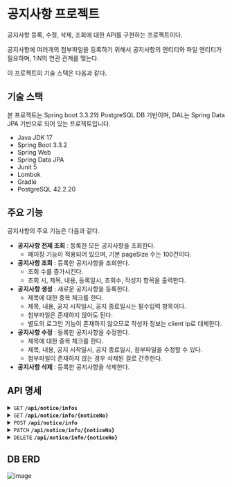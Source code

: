 # 공지사항 프로젝트
공지사항 등록, 수정, 삭제, 조회에 대한 API를 구현하는 프로젝트이다.

공지사항에 여러개의 첨부파일을 등록하기 위해서 공지사항의 엔티티와 파일 엔티티가 필요하며, 1:N의 연관 관계를 맺는다.

이 프로젝트의 기술 스택은 다음과 같다.

## 기술 스택
본 프로젝트는 Spring boot 3.3.2와 PostgreSQL DB 기반이며, DAL는 Spring Data JPA 기반으로 되어 있는 프로젝트입니다. 

- Java JDK 17
- Spring Boot 3.3.2
- Spring Web
- Spring Data JPA
- Junit 5
- Lombok
- Gradle
- PostgreSQL 42.2.20

## 주요 기능
공지사항의 주요 기능은 다음과 같다.

- **공지사항 전제 조회**  : 등록한 모든 공지사항을 조회한다.
  - 페이징 기능이 적용되어 있으며, 기본 pageSize 수는 100건이다.
- **공지사항 조회**  : 등록한 공지사항을 조회한다.
  - 조회 수를 증가시킨다.
  - 조회 시, 제목, 내용, 등록일시, 조회수, 작성자 항목을 출력한다.
- **공지사항 생성**  : 새로운 공지사항을 등록한다.
  - 제목에 대한 중복 체크를 한다.
  - 제목, 내용, 공지 시작일시, 공지 종료일시는 필수입력 항목이다.
  - 첨부파일은 존재하지 않아도 된다.
  - 별도의 로그인 기능이 존재하지 않으므로 작성자 정보는 client ip로 대체한다.
- **공지사항 수정**  : 등록한 공지사항을 수정한다.
  - 제목에 대한 중복 체크를 한다.
  - 제목, 내용, 공지 시작일시, 공지 종료일시, 첨부파일을 수정할 수 있다.
  - 첨부파일이 존재하지 않는 경우 삭제된 걸로 간주한다.
- **공지사항 삭제**  : 등록한 공지사항을 삭제한다.

## API 명세

<details>
 <summary><code>GET</code> <code><b>/api/notice/infos</b></code></summary>

##### Description
> 공지사항 전체 조회 API
  
##### Parameters

> | name      | type  |  required     | data type | description       |
> |-----------|------ |---------------|-----------|-------------------|
> | pageNo    | query | false         | Integer   | default value 0   |
> | pageSize  | query | false         | Integer   | default value 100 |


##### Responses

> | http code     | content-type                      |
> |---------------|-----------------------------------|
> | `200`         | `application/json`                |
>
> > ###### Response body
> > ```json
> > {
> > "success": true,
> > "code": 0,
> >   "result": {
> >     "data": {
> >       "content": [],
> >       "pageNo": 0,
> >       "pageSize": 100,
> >       "totalElements": 0,
> >       "totalPages": 1,
> >       "last": true
> >     }
> >   }
> > }
> > ```

##### Example cURL

> ```javascript
>  curl -X 'GET' \
>  'http://localhost:8080/api/notice/infos?pageNo=0&pageSize=100' \
>  -H 'accept: */*'
> ```

##### Request URL

> ```http
> http://localhost:8080/api/notice/infos?pageNo=0&pageSize=100
> ```

</details>

<details>
 <summary><code>GET</code> <code><b>/api/notice/info/{noticeNo}</b></code></summary>

##### Description
> 공지사항 조회 API
  
##### Parameters

> | name      | type  |  required     | data type | description       |
> |-----------|------ |---------------|-----------|-------------------|
> | noticeNo  | path  | true          | Integer   |                   |


##### Responses

> | http code     | content-type                      |
> |---------------|-----------------------------------|
> | `200`         | `application/json`                |
>
> > ###### Response body
> > ```json
> > {
> > "success": true,
> > "code": 0,
> >   "result": {
> >     "data": {
> >       "title": "",
> >       "contents": "",
> >       "writer": "",
> >       "createDate": "2024-07-21T10:26:29.983+00:00",
> >       "viewCount": 1
> >     }
> >   }
> > }
> > ```

> | http code     | content-type                      |
> |---------------|-----------------------------------|
> | `404`         | `application/json`                |
>
> > ###### Response body
> > ```json
> > {
> > "success": false,
> > "code": 404,
> >   "result": {
> >     "msg": "공지사항을 찾을 수 없습니다."
> >   }
> > }
> > ```

##### Example cURL

> ```javascript
>  curl -X 'GET' \
> 'http://localhost:8080/api/notice/info/1' \
> -H 'accept: */*'
> ```

##### Request URL

> ```http
> http://localhost:8080/api/notice/info/1
> ```

</details>

<details>
 <summary><code>POST</code> <code><b>/api/notice/info</b></code></summary>

##### Description
> 공지사항 등록 API
  
##### Parameters

###### Request header
| content-type        |
|---------------------|
|`multipart/form-data`|

###### Request body
> | name      |  required     | data type            | description       |
> |-----------|---------------|----------------------|-------------------|
> | title     | true          | String               | text              |
> | contents  | true          | String               | text              |
> | writer    | false         | String               | text              |
> | startDate | true          | String(date-time)    | text              |
> | endDate   | true          | String(date-time)    | text              |
> | file      | false         | array[string]        | file              |


##### Responses

> | http code     | content-type                      |
> |---------------|-----------------------------------|
> | `200`         | `application/json`                |
>
> > ###### Response body
> > ```json
> > {
> > "success": true,
> > "code": 0,
> >   "result": {
> >     "data": "공지사항 등록에 성공하였습니다."
> >   }
> > }
> > ```

> | http code     | content-type                      |
> |---------------|-----------------------------------|
> | `400`         | `application/json`                |
>
> > ###### Response body
> > ```json
> > {
> > "success": false,
> > "code": 400,
> >   "result": {
> >     "msg": "..."
> >   }
> > }
> > ```

> | http code     | content-type                      |
> |---------------|-----------------------------------|
> | `500`         | `application/json`                |
>
> > ###### Response body
> > ```json
> > {
> > "success": false,
> > "code": 500,
> >   "result": {
> >     "msg": "이미 존재하는 공지사항입니다."
> >   }
> > }
> > ```

##### Example cURL

> ```javascript
>  curl -X 'POST' \
> 'http://localhost:8080/api/notice/info' \
> -H 'accept: application/json' \
> -H 'Content-Type: multipart/form-data' \
> -F 'file=@\"C:/myfile.txt\"' \
> -F 'title=test111111' \
> -F 'contents=test' \
> -F 'startDate=2024-07-24 00:00:00' \
> -F 'endDate=2024-07-24 23:59:59'
> ```

##### Request URL

> ```http
> http://localhost:8080/api/notice/info
> ```

</details>

<details>
 <summary><code>PATCH</code> <code><b>/api/notice/info/{noticeNo}</b></code></summary>

##### Description
> 공지사항 수정 API
  
##### Parameters

> | name      | type  |  required     | data type | description       |
> |-----------|------ |---------------|-----------|-------------------|
> | noticeNo  | path  | true          | Integer   |                   |

###### Request header
| content-type        |
|---------------------|
|`multipart/form-data`|

###### Request body
> | name      |  required     | data type            | description       |
> |-----------|---------------|----------------------|-------------------|
> | title     | true          | String               | text              |
> | contents  | true          | String               | text              |
> | startDate | true          | String(date-time)    | text              |
> | endDate   | true          | String(date-time)    | text              |
> | file      | false         | array[string]        | file              |


##### Responses

> | http code     | content-type                      |
> |---------------|-----------------------------------|
> | `200`         | `application/json`                |
>
> > ###### Response body
> > ```json
> > {
> > "success": true,
> > "code": 0,
> >   "result": {
> >     "data": "공지사항 수정에 성공하였습니다."
> >   }
> > }
> > ```

> | http code     | content-type                      |
> |---------------|-----------------------------------|
> | `400`         | `application/json`                |
>
> > ###### Response body
> > ```json
> > {
> > "success": false,
> > "code": 400,
> >   "result": {
> >     "msg": "..."
> >   }
> > }
> > ```

> | http code     | content-type                      |
> |---------------|-----------------------------------|
> | `404`         | `application/json`                |
>
> > ###### Response body
> > ```json
> > {
> > "success": false,
> > "code": 404,
> >   "result": {
> >     "msg": "공지사항을 찾을 수 없습니다."
> >   }
> > }
> > ```

> | http code     | content-type                      |
> |---------------|-----------------------------------|
> | `500`         | `application/json`                |
>
> > ###### Response body
> > ```json
> > {
> > "success": false,
> > "code": 500,
> >   "result": {
> >     "msg": "이미 존재하는 공지사항입니다."
> >   }
> > }
> > ```

##### Example cURL

> ```javascript
>  curl -X 'PATCH' \
> 'http://localhost:8080/api/notice/info/1' \
> -H 'accept: application/json' \
> -H 'Content-Type: multipart/form-data' \
> -F 'file=@\"C:/myfile.txt\"' \
> -F 'title=test111111' \
> -F 'contents=test' \
> ```

##### Request URL

> ```http
> http://localhost:8080/api/notice/info/1
> ```

</details>

<details>
 <summary><code>DELETE</code> <code><b>/api/notice/info/{noticeNo}</b></code></summary>

##### Description
> 공지사항 삭제 API
  
##### Parameters

> | name      | type  |  required     | data type | description       |
> |-----------|------ |---------------|-----------|-------------------|
> | noticeNo  | path  | true          | Integer   |                   |


##### Responses

> | http code     | content-type                      |
> |---------------|-----------------------------------|
> | `200`         | `application/json`                |
>
> > ###### Response body
> > ```json
> > {
> > "success": true,
> > "code": 0,
> >   "result": {
> >     "data": "공지사항 삭제에 성공하였습니다."
> >   }
> > }
> > ```

> | http code     | content-type                      |
> |---------------|-----------------------------------|
> | `404`         | `application/json`                |
>
> > ###### Response body
> > ```json
> > {
> > "success": false,
> > "code": 404,
> >   "result": {
> >     "msg": "공지사항을 찾을 수 없습니다."
> >   }
> > }
> > ```

##### Example cURL

> ```javascript
>  curl -X 'DELETE' \
> 'http://localhost:8080/api/notice/info/1' \
> -H 'accept: */*'
> ```

##### Request URL

> ```http
> http://localhost:8080/api/notice/info/1
> ```

</details>

## DB ERD
![image](https://github.com/user-attachments/assets/f028d76a-002d-4bba-8463-2a73241a195f)

